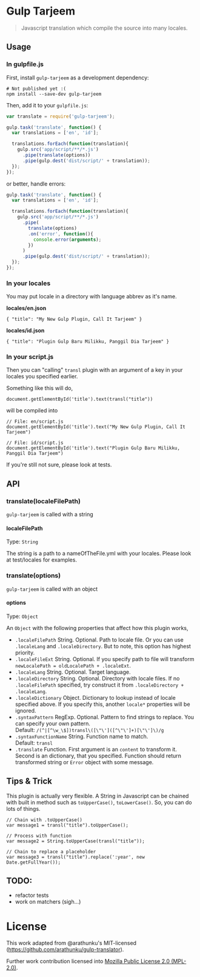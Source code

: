 # Gulp Tarjeem
> Javascript translation which compile the source into many locales.


## Usage
### In gulpfile.js
First, install `gulp-tarjeem` as a development dependency:

```shell
# Not published yet :(
npm install --save-dev gulp-tarjeem
```

Then, add it to your `gulpfile.js`:

```javascript
var translate = require('gulp-tarjeem');

gulp.task('translate', function() {
  var translations = ['en', 'id'];

  translations.forEach(function(translation){
    gulp.src('app/script/**/*.js')
      .pipe(translate(options))
      .pipe(gulp.dest('dist/script/' + translation));
  });
});
```

or better, handle errors:
```javascript
gulp.task('translate', function() {
  var translations = ['en', 'id'];

  translations.forEach(function(translation){
    gulp.src('app/script/**/*.js')
      .pipe(
        translate(options)
        .on('error', function(){
          console.error(arguments);
        })
      )
      .pipe(gulp.dest('dist/script/' + translation));
  });
});
```

### In your locales
You may put locale in a directory with language abbrev as it's name.

**locales/en.json**
```
{ "title": "My New Gulp Plugin, Call It Tarjeem" }
```

**locales/id.json**
```
{ "title": "Plugin Gulp Baru Milikku, Panggil Dia Tarjeem" }
```


### In your script.js
Then you can "calling" `transl` plugin with an argument of a key in your locales
you specified earlier.

Something like this will do,
```
document.getElementById('title').text(transl("title"))
```

will be compiled into
```
// File: en/script.js
document.getElementById('title').text("My New Gulp Plugin, Call It Tarjeem")
```
```
// File: id/script.js
document.getElementById('title').text("Plugin Gulp Baru Milikku, Panggil Dia Tarjeem")
```

If you're still not sure, please look at tests.


## API
### translate(localeFilePath)
`gulp-tarjeem` is called with a string

#### localeFilePath
Type: `String`

The string is a path to a nameOfTheFile.yml with your locales. Please look at test/locales for examples.

### translate(options)
`gulp-tarjeem` is called with an object

#### options
Type: `Object`

An `Object` with the following properties that affect how this plugin works,
* `.localeFilePath` String. Optional. Path to locale file.
  Or you can use `.localeLang` and `.localeDirectory`.
  But to note, this option has highest priority.
* `.localeFileExt` String. Optional. If you specify path to file will transform
  `newLocalePath = oldLocalePath + .localeExt`.
* `.localeLang` String. Optional. Target language.
* `.localeDirectory` String. Optional. Directory with locale files.
  If no `.localeFilePath` specified, try construct it from `.localeDirectory + .localeLang`.
* `.localeDictionary` Object. Dictionary to lookup instead of locale specified above.
  If you specify this, another `locale*` properties will be ignored.
* `.syntaxPattern` RegExp. Optional. Pattern to find strings to replace. You can specify your own pattern.<br/>
  Default: `/(^|[^\w_\$])transl\([\"\']([^\"\']+)[\"\']\)/g`
* `.syntaxFunctionName` String. Function name to match.<br/>
  Default: `transl`
* `.translate` Function.
  First argument is an `content` to transform it.
  Second is an dictionary, that you specified.
  Function should return transformed string or `Error` object with some message.


## Tips & Trick
This plugin is actually very flexible. A String in Javascript can be chained with
built in method such as `toUpperCase()`, `toLowerCase()`. So, you can do lots of things.

```
// Chain with .toUpperCase()
var message1 = transl("title").toUpperCase();

// Process with function
var message2 = String.toUpperCase(transl("title"));

// Chain to replace a placeholder
var message3 = transl("title").replace(':year', new Date.getFullYear());
```

## TODO:
- refactor tests
- work on matchers (sigh...)


# License
This work adapted from @arathunku's MIT-licensed (https://github.com/arathunku/gulp-translator).

Further work contribution licensed into [Mozilla Public License 2.0 (MPL-2.0)](https://www.mozilla.org/en-US/MPL/).
